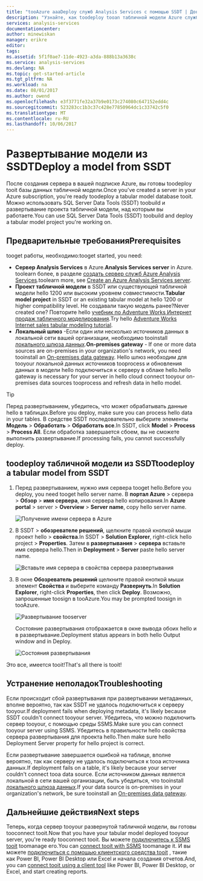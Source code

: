 ```yaml
---
title: "tooAzure aaaDeploy служб Analysis Services с помощью SSDT | Документы Microsoft"
description: "Узнайте, как toodeploy tooan табличной модели Azure служб Analysis Services с помощью SSDT."
services: analysis-services
documentationcenter: 
author: minewiskan
manager: erikre
editor: 
tags: 
ms.assetid: 5f1f0ae7-11de-4923-a3da-888b13a3638c
ms.service: analysis-services
ms.devlang: NA
ms.topic: get-started-article
ms.tgt_pltfrm: NA
ms.workload: na
ms.date: 08/01/2017
ms.author: owend
ms.openlocfilehash: e3f3771fe32a37b9e0173c274080c647152edd4c
ms.sourcegitcommit: 523283cc1b3c37c428e77850964dc1c33742c5f0
ms.translationtype: MT
ms.contentlocale: ru-RU
ms.lasthandoff: 10/06/2017
---
```

# <a name="deploy-a-model-from-ssdt"></a><span data-ttu-id="c23dc-103">Развертывание модели из SSDT</span><span class="sxs-lookup"><span data-stu-id="c23dc-103">Deploy a model from SSDT</span></span>
<span data-ttu-id="c23dc-104">После создания сервера в вашей подписке Azure, вы готовы toodeploy tooit базы данных табличной модели.</span><span class="sxs-lookup"><span data-stu-id="c23dc-104">Once you've created a server in your Azure subscription, you're ready toodeploy a tabular model database tooit.</span></span> <span data-ttu-id="c23dc-105">Можно использовать SQL Server Data Tools (SSDT) toobuild и развертывание проекта табличной модели, над которым вы работаете.</span><span class="sxs-lookup"><span data-stu-id="c23dc-105">You can use SQL Server Data Tools (SSDT) toobuild and deploy a tabular model project you're working on.</span></span> 

## <a name="prerequisites"></a><span data-ttu-id="c23dc-106">Предварительные требования</span><span class="sxs-lookup"><span data-stu-id="c23dc-106">Prerequisites</span></span>
<span data-ttu-id="c23dc-107">tooget работы, необходимо:</span><span class="sxs-lookup"><span data-stu-id="c23dc-107">tooget started, you need:</span></span>

* <span data-ttu-id="c23dc-108">**Сервер Analysis Services** в Azure.</span><span class="sxs-lookup"><span data-stu-id="c23dc-108">**Analysis Services server** in Azure.</span></span> <span data-ttu-id="c23dc-109">toolearn более, в разделе [создать сервер служб Azure Analysis Services](analysis-services-create-server.md).</span><span class="sxs-lookup"><span data-stu-id="c23dc-109">toolearn more, see [Create an Azure Analysis Services server](analysis-services-create-server.md).</span></span>
* <span data-ttu-id="c23dc-110">**Проект табличной модели** в SSDT или существующей табличной модели hello 1200 или высоким уровнем совместимости.</span><span class="sxs-lookup"><span data-stu-id="c23dc-110">**Tabular model project** in SSDT or an existing tabular model at hello 1200 or higher compatibility level.</span></span> <span data-ttu-id="c23dc-111">Не создавали такую модель ранее?</span><span class="sxs-lookup"><span data-stu-id="c23dc-111">Never created one?</span></span> <span data-ttu-id="c23dc-112">Повторите hello [учебник по Adventure Works Интернет продаж табличного моделирования](https://msdn.microsoft.com/library/hh231691.aspx).</span><span class="sxs-lookup"><span data-stu-id="c23dc-112">Try hello [Adventure Works Internet sales tabular modeling tutorial](https://msdn.microsoft.com/library/hh231691.aspx).</span></span>
* <span data-ttu-id="c23dc-113">**Локальный шлюз** -Если один или несколько источников данных в локальной сети вашей организации, необходимо tooinstall [локального шлюза данных](analysis-services-gateway.md).</span><span class="sxs-lookup"><span data-stu-id="c23dc-113">**On-premises gateway** - If one or more data sources are on-premises in your organization's network, you need tooinstall an [On-premises data gateway](analysis-services-gateway.md).</span></span> <span data-ttu-id="c23dc-114">Hello шлюз необходим для tooyour локальной данных источников tooprocess и обновления данных в модели hello подключиться к серверу в облаке hello.</span><span class="sxs-lookup"><span data-stu-id="c23dc-114">hello gateway is necessary for your server in hello cloud connect tooyour on-premises data sources tooprocess and refresh data in hello model.</span></span>

> [!TIP]
> <span data-ttu-id="c23dc-115">Перед развертыванием, убедитесь, что может обрабатывать данные hello в таблицах.</span><span class="sxs-lookup"><span data-stu-id="c23dc-115">Before you deploy, make sure you can process hello data in your tables.</span></span> <span data-ttu-id="c23dc-116">В средстве SSDT последовательно выберите элементы **Модель** > **Обработать** > **Обработать все**.</span><span class="sxs-lookup"><span data-stu-id="c23dc-116">In SSDT, click **Model** > **Process** > **Process All**.</span></span> <span data-ttu-id="c23dc-117">Если обработка завершается сбоем, вы не сможете выполнить развертывание.</span><span class="sxs-lookup"><span data-stu-id="c23dc-117">If processing fails, you cannot successfully deploy.</span></span>
> 
> 

## <a name="toodeploy-a-tabular-model-from-ssdt"></a><span data-ttu-id="c23dc-118">toodeploy табличной модели из SSDT</span><span class="sxs-lookup"><span data-stu-id="c23dc-118">toodeploy a tabular model from SSDT</span></span>

1. <span data-ttu-id="c23dc-119">Перед развертыванием, нужно имя сервера tooget hello.</span><span class="sxs-lookup"><span data-stu-id="c23dc-119">Before you deploy, you need tooget hello server name.</span></span> <span data-ttu-id="c23dc-120">В **портал Azure** > сервера > **Обзор** > **имя сервера**, имя сервера hello копирования.</span><span class="sxs-lookup"><span data-stu-id="c23dc-120">In **Azure portal** > server > **Overview** > **Server name**, copy hello server name.</span></span>
   
    ![Получение имени сервера в Azure](./media/analysis-services-deploy/aas-deploy-get-server-name.png)
2. <span data-ttu-id="c23dc-122">В SSDT > **обозревателе решений**, щелкните правой кнопкой мыши проект hello > **свойства**.</span><span class="sxs-lookup"><span data-stu-id="c23dc-122">In SSDT > **Solution Explorer**, right-click hello project > **Properties**.</span></span> <span data-ttu-id="c23dc-123">Затем в **развертывания** > **сервера** вставьте имя сервера hello.</span><span class="sxs-lookup"><span data-stu-id="c23dc-123">Then in **Deployment** > **Server** paste hello server name.</span></span>   
   
    ![Вставьте имя сервера в свойства сервера развертывания](./media/analysis-services-deploy/aas-deploy-deployment-server-property.png)
3. <span data-ttu-id="c23dc-125">В окне **Обозреватель решений** щелкните правой кнопкой мыши элемент **Свойства** и выберите команду **Развернуть**.</span><span class="sxs-lookup"><span data-stu-id="c23dc-125">In **Solution Explorer**, right-click **Properties**, then click **Deploy**.</span></span> <span data-ttu-id="c23dc-126">Возможно, запрошенные toosign в tooAzure.</span><span class="sxs-lookup"><span data-stu-id="c23dc-126">You may be prompted toosign in tooAzure.</span></span>
   
    ![Развертывание tooserver](./media/analysis-services-deploy/aas-deploy-deploy.png)
   
    <span data-ttu-id="c23dc-128">Состояние развертывания отображается в окне вывода обоих hello и в развертывание.</span><span class="sxs-lookup"><span data-stu-id="c23dc-128">Deployment status appears in both hello Output window and in Deploy.</span></span>
   
    ![Состояния развертывания](./media/analysis-services-deploy/aas-deploy-status.png)

<span data-ttu-id="c23dc-130">Это все, имеется tooit!</span><span class="sxs-lookup"><span data-stu-id="c23dc-130">That's all there is tooit!</span></span>


## <a name="troubleshooting"></a><span data-ttu-id="c23dc-131">Устранение неполадок</span><span class="sxs-lookup"><span data-stu-id="c23dc-131">Troubleshooting</span></span>
<span data-ttu-id="c23dc-132">Если происходит сбой развертывания при развертывании метаданных, вполне вероятно, так как SSDT не удалось подключиться к серверу tooyour.</span><span class="sxs-lookup"><span data-stu-id="c23dc-132">If deployment fails when deploying metadata, it's likely because SSDT couldn't connect tooyour server.</span></span> <span data-ttu-id="c23dc-133">Убедитесь, что можно подключить сервер tooyour, с помощью среды SSMS.</span><span class="sxs-lookup"><span data-stu-id="c23dc-133">Make sure you can connect tooyour server using SSMS.</span></span> <span data-ttu-id="c23dc-134">Убедитесь в правильности hello свойства сервера развертывания для проекта hello.</span><span class="sxs-lookup"><span data-stu-id="c23dc-134">Then make sure hello Deployment Server property for hello project is correct.</span></span>

<span data-ttu-id="c23dc-135">Если развертывание завершается ошибкой на таблице, вполне вероятно, так как серверу не удалось подключиться к tooa источника данных.</span><span class="sxs-lookup"><span data-stu-id="c23dc-135">If deployment fails on a table, it's likely because your server couldn't connect tooa data source.</span></span> <span data-ttu-id="c23dc-136">Если источником данных является локальной в сети вашей организации, быть убедиться, что tooinstall [локального шлюза данных](analysis-services-gateway.md).</span><span class="sxs-lookup"><span data-stu-id="c23dc-136">If your data source is on-premises in your organization's network, be sure tooinstall an [On-premises data gateway](analysis-services-gateway.md).</span></span>

## <a name="next-steps"></a><span data-ttu-id="c23dc-137">Дальнейшие действия</span><span class="sxs-lookup"><span data-stu-id="c23dc-137">Next steps</span></span>
<span data-ttu-id="c23dc-138">Теперь, когда сервер tooyour развернутой табличной модели, вы готовы tooconnect tooit.</span><span class="sxs-lookup"><span data-stu-id="c23dc-138">Now that you have your tabular model deployed tooyour server, you're ready tooconnect tooit.</span></span> <span data-ttu-id="c23dc-139">Вы можете [подключитесь к SSMS tooit](analysis-services-manage.md) toomanage его.</span><span class="sxs-lookup"><span data-stu-id="c23dc-139">You can [connect tooit with SSMS](analysis-services-manage.md) toomanage it.</span></span> <span data-ttu-id="c23dc-140">И вы можете [подключиться с помощью клиентского средства tooit](analysis-services-connect.md) , такие как Power BI, Power BI Desktop или Excel и начала создания отчетов.</span><span class="sxs-lookup"><span data-stu-id="c23dc-140">And, you can [connect tooit using a client tool](analysis-services-connect.md) like Power BI, Power BI Desktop, or Excel, and start creating reports.</span></span>

